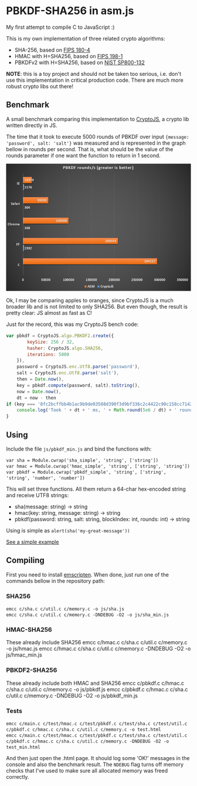 # PBKDF-SHA256 in asm.js

My first attempt to compile C to JavaScript :)

This is my own implementation of three related crypto algorithms:

* SHA-256, based on [FIPS 180-4](http://csrc.nist.gov/publications/fips/fips180-4/fips-180-4.pdf)
* HMAC with H=SHA256, based on [FIPS 198-1](http://csrc.nist.gov/publications/fips/fips198-1/FIPS-198-1_final.pdf)
* PBKDFv2 with H=SHA256, based on [NIST SP800-132](http://csrc.nist.gov/publications/nistpubs/800-132/nist-sp800-132.pdf)

**NOTE**: this is a toy project and should not be taken too serious, i.e. don't use this implementation in critical production code. There are much more robust crypto libs out there!

## Benchmark
A small benchmark comparing this implementation to [CryptoJS](https://code.google.com/p/crypto-js/), a crypto lib written directly in JS.

The time that it took to execute 5000 rounds of PBKDF over input `{message: 'password', salt: 'salt'}` was measured and is represented in the graph bellow in rounds per second. That is, what should be the value of the rounds parameter if one want the function to return in 1 second.

![Graph](https://raw.githubusercontent.com/sitegui/pbkdf-sha256-asm/master/asm.png)

Ok, I may be comparing apples to oranges, since CryptoJS is a much broader lib and is not limited to only SHA256. But even though, the result is pretty clear: JS almost as fast as C!

Just for the record, this was my CryptoJS bench code:
```javascript
var pbkdf = CryptoJS.algo.PBKDF2.create({
		keySize: 256 / 32,
		hasher: CryptoJS.algo.SHA256,
		iterations: 5000
	}),
	password = CryptoJS.enc.Utf8.parse('password'),
	salt = CryptoJS.enc.Utf8.parse('salt'),
	then = Date.now(),
	key = pbkdf.compute(password, salt).toString(),
	now = Date.now(),
	dt = now - then
if (key === '8fc2bcffbb4b1ac9b9de03588d390f3d9bf336c2c4422c90c158cc714225f629') {
	console.log('Took ' + dt + ' ms, ' + Math.round(5e6 / dt) + ' rounds/s')
}
```

## Using
Include the file `js/pbkdf_min.js` and bind the functions with:
```
var sha = Module.cwrap('sha_simple', 'string', ['string'])
var hmac = Module.cwrap('hmac_simple', 'string', ['string', 'string'])
var pbkdf = Module.cwrap('pbkdf_simple', 'string', ['string', 'string', 'number', 'number'])
```

This will set three functions. All them return a 64-char hex-encoded string and receive UTF8 strings:

* sha(message: string) -> string
* hmac(key: string, message: string) -> string
* pbkdf(password: string, salt: string, blockIndex: int, rounds: int) -> string

Using is simple as `alert(sha('my-great-message'))`

[See a simple example](http://sitegui.github.io/pbkdf-sha256-asm)

## Compiling
First you need to install [emscripten](https://github.com/kripken/emscripten/wiki). When done, just run one of the commands bellow in the repository path:

### SHA256
	emcc c/sha.c c/util.c c/memory.c -o js/sha.js
	emcc c/sha.c c/util.c c/memory.c -DNDEBUG -O2 -o js/sha_min.js

### HMAC-SHA256
These already include SHA256
	emcc c/hmac.c c/sha.c c/util.c c/memory.c -o js/hmac.js
	emcc c/hmac.c c/sha.c c/util.c c/memory.c -DNDEBUG -O2 -o js/hmac_min.js

### PBKDF2-SHA256
These already include both HMAC and SHA256
	emcc c/pbkdf.c c/hmac.c c/sha.c c/util.c c/memory.c -o js/pbkdf.js
	emcc c/pbkdf.c c/hmac.c c/sha.c c/util.c c/memory.c -DNDEBUG -O2 -o js/pbkdf_min.js

### Tests
	emcc c/main.c c/test/hmac.c c/test/pbkdf.c c/test/sha.c c/test/util.c c/pbkdf.c c/hmac.c c/sha.c c/util.c c/memory.c -o test.html
	emcc c/main.c c/test/hmac.c c/test/pbkdf.c c/test/sha.c c/test/util.c c/pbkdf.c c/hmac.c c/sha.c c/util.c c/memory.c -DNDEBUG -O2 -o test_min.html
And then just open the .html page. It should log some 'OK!' messages in the console and also the benchmark result.
The `NDEBUG` flag turns off memory checks that I've used to make sure all allocated memory was freed correctly.
